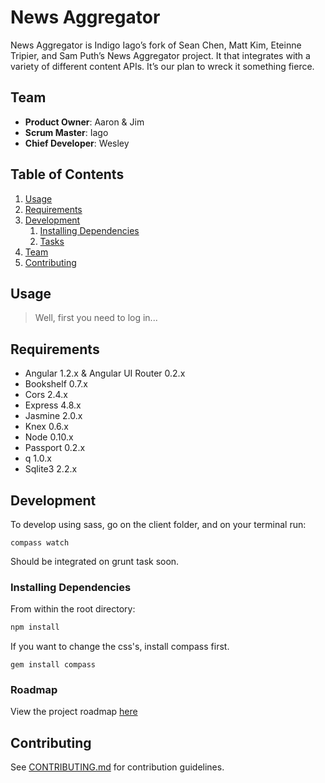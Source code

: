﻿# News Aggregator

News Aggregator is Indigo Iago’s fork of Sean Chen, Matt Kim, Eteinne Tripier, and Sam Puth’s News Aggregator project. It that integrates with a variety of different content APIs. It’s our plan to wreck it something fierce.


## Team

  - __Product Owner__: Aaron & Jim
  - __Scrum Master__: Iago
  - __Chief Developer__: Wesley

## Table of Contents

1. [Usage](#Usage)
1. [Requirements](#requirements)
1. [Development](#development)
    1. [Installing Dependencies](#installing-dependencies)
    1. [Tasks](#tasks)
1. [Team](#team)
1. [Contributing](#contributing)

## Usage

> Well, first you need to log in...

## Requirements

- Angular 1.2.x & Angular UI Router 0.2.x
- Bookshelf 0.7.x
- Cors 2.4.x
- Express 4.8.x
- Jasmine 2.0.x
- Knex 0.6.x
- Node 0.10.x
- Passport 0.2.x
- q 1.0.x
- Sqlite3 2.2.x

## Development
To develop using sass, go on the client folder, and on your terminal run:
```
compass watch
```
Should be integrated on grunt task soon.


### Installing Dependencies

From within the root directory:

```sh
npm install
```

If you want to change the css's, install compass first.
```
gem install compass 
```

### Roadmap

View the project roadmap [here](https://github.com/Northern-Moose/newsaggregator/issues)

## Contributing

See [CONTRIBUTING.md](CONTRIBUTING.md) for contribution guidelines.

